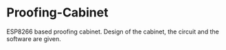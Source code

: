 # Proofing-Cabinet
ESP8266 based proofing cabinet. Design of the cabinet, the circuit and the software are given.
